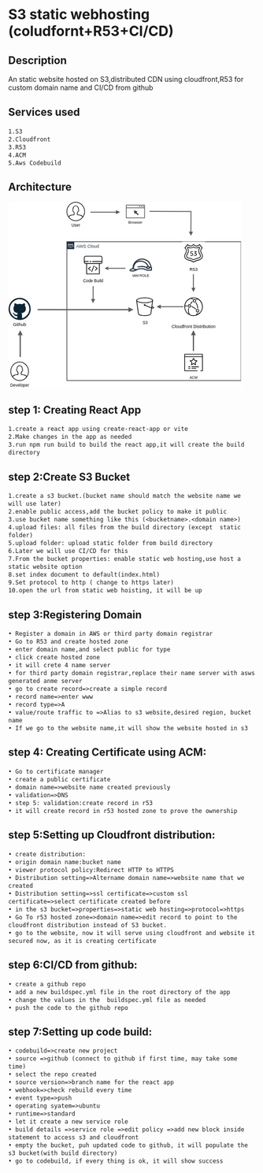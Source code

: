 
# S3 static webhosting (coludfornt+R53+CI/CD)

## Description
An static website hosted on S3,distributed CDN using cloudfront,R53 for custom domain name and CI/CD from github 

## Services used
    1.S3
    2.Cloudfront
    3.R53
    4.ACM
    5.Aws Codebuild

## Architecture

![Alt architecture](https://github.com/prantasujoy/aws-practice/blob/main/s3_static_hosting/s3_static_svg.jpg?raw=true)


## step 1: Creating React App
    1.create a react app using create-react-app or vite
    2.Make changes in the app as needed
    3.run npm run build to build the react app,it will create the build directory

## step 2:Create S3 Bucket
    1.create a s3 bucket.(bucket name should match the website name we will use later)
    2.enable public access,add the bucket policy to make it public 
    3.use bucket name something like this (<bucketname>.<domain name>)
    4.upload files: all files from the build directory (except  static folder)
    5.upload folder: upload static folder from build directory
    6.Later we will use CI/CD for this
    7.From the bucket properties: enable static web hosting,use host a static website option
    8.set index document to default(index.html) 
    9.Set protocol to http ( change to https later)
    10.open the url from static web hoisting, it will be up

## step 3:Registering Domain
    • Register a domain in AWS or third party domain registrar
    • Go to R53 and create hosted zone
    • enter domain name,and select public for type
    • click create hosted zone
    • it will crete 4 name server
    • for third party domain registrar,replace their name server with asws generated anme server
    • go to create record=>create a simple record
    • record name=>enter www
    • record type=>A
    • value/route traffic to =>Alias to s3 website,desired region, bucket name
    • If we go to the website name,it will show the website hosted in s3
    
## step 4: Creating Certificate using ACM:
    • Go to certificate manager
    • create a public certificate
    • domain name=>website name created previously
    • validation=>DNS
    • step 5: validation:create record in r53
    • it will create record in r53 hosted zone to prove the ownership
    
## step 5:Setting up Cloudfront distribution:
    • create distribution:
    • origin domain name:bucket name
    • viewer protocol policy:Redirect HTTP to HTTPS
    • Distribution setting=>Altername domain name=>website name that we created
    • Distribution setting=>ssl certificate=>custom ssl certificate=>select certificate created before
    • in the s3 bucket=>properties=>static web hosting=>protocol=>https
    • Go To r53 hosted zone=>domain name=>edit record to point to the cloudfront distribution instead of S3 bucket.
    • go to the website, now it will serve using cloudfront and website it secured now, as it is creating certificate
## step 6:CI/CD from github:
    • create a github repo 
    • add a new buildspec.yml file in the root directory of the app 
    • change the values in the  buildspec.yml file as needed
    • push the code to the github repo

## step 7:Setting up code build:
    • codebuild=>create new project
    • source =>github (connect to github if first time, may take some time)
    • select the repo created
    • source version=>branch name for the react app
    • webhook=>check rebuild every time
    • event type=>push
    • operating syatem=>ubuntu
    • runtime=>standard
    • let it create a new service role
    • build details =>service role =>edit policy =>add new block inside statement to access s3 and cloudfront
    • empty the bucket, puh updated code to github, it will populate the s3 bucket(with build directory)
    • go to codebuild, if every thing is ok, it will show success 
    






